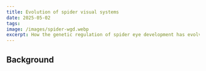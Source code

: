 ```yaml
---
title: Evolution of spider visual systems
date: 2025-05-02
tags: 
image: /images/spider-wgd.webp
excerpt: How the genetic regulation of spider eye development has evolved
---
```


## Background

